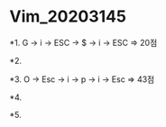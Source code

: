 # Vim_20203145

*1. G -> i -> ESC -> $ -> i -> ESC  => 20점

*2.

*3. O -> Esc -> i -> p -> i -> Esc  => 43점

*4.

*5.
